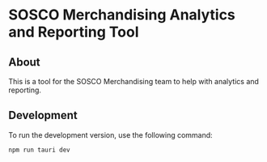 # SOSCO Merchandising Analytics and Reporting Tool

## About

This is a tool for the SOSCO Merchandising team to help with analytics and reporting.

## Development

To run the development version, use the following command:

```bash
npm run tauri dev
```
